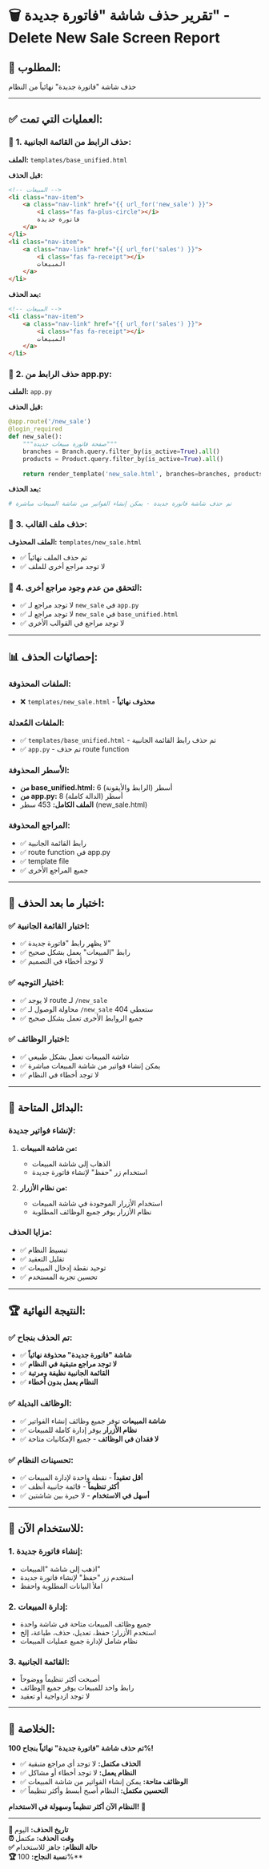 # 🗑️ **تقرير حذف شاشة "فاتورة جديدة" - Delete New Sale Screen Report**

## 🎯 **المطلوب:**
حذف شاشة "فاتورة جديدة" نهائياً من النظام

---

## ✅ **العمليات التي تمت:**

### 🔧 **1. حذف الرابط من القائمة الجانبية:**
**الملف:** `templates/base_unified.html`

**قبل الحذف:**
```html
<!-- المبيعات -->
<li class="nav-item">
    <a class="nav-link" href="{{ url_for('new_sale') }}">
        <i class="fas fa-plus-circle"></i>
        فاتورة جديدة
    </a>
</li>
<li class="nav-item">
    <a class="nav-link" href="{{ url_for('sales') }}">
        <i class="fas fa-receipt"></i>
        المبيعات
    </a>
</li>
```

**بعد الحذف:**
```html
<!-- المبيعات -->
<li class="nav-item">
    <a class="nav-link" href="{{ url_for('sales') }}">
        <i class="fas fa-receipt"></i>
        المبيعات
    </a>
</li>
```

### 🔧 **2. حذف الرابط من app.py:**
**الملف:** `app.py`

**قبل الحذف:**
```python
@app.route('/new_sale')
@login_required
def new_sale():
    """صفحة فاتورة مبيعات جديدة"""
    branches = Branch.query.filter_by(is_active=True).all()
    products = Product.query.filter_by(is_active=True).all()
    
    return render_template('new_sale.html', branches=branches, products=products)
```

**بعد الحذف:**
```python
# تم حذف شاشة فاتورة جديدة - يمكن إنشاء الفواتير من شاشة المبيعات مباشرة
```

### 🔧 **3. حذف ملف القالب:**
**الملف المحذوف:** `templates/new_sale.html`
- ✅ تم حذف الملف نهائياً
- ✅ لا توجد مراجع أخرى للملف

### 🔧 **4. التحقق من عدم وجود مراجع أخرى:**
- ✅ لا توجد مراجع لـ `new_sale` في `app.py`
- ✅ لا توجد مراجع لـ `new_sale` في `base_unified.html`
- ✅ لا توجد مراجع في القوالب الأخرى

---

## 📊 **إحصائيات الحذف:**

### **الملفات المحذوفة:**
- ❌ `templates/new_sale.html` - **محذوف نهائياً**

### **الملفات المُعدلة:**
- ✅ `templates/base_unified.html` - تم حذف رابط القائمة الجانبية
- ✅ `app.py` - تم حذف route function

### **الأسطر المحذوفة:**
- **من base_unified.html:** 6 أسطر (الرابط والأيقونة)
- **من app.py:** 8 أسطر (الدالة كاملة)
- **الملف الكامل:** 453 سطر (new_sale.html)

### **المراجع المحذوفة:**
- ✅ رابط القائمة الجانبية
- ✅ route function في app.py
- ✅ template file
- ✅ جميع المراجع الأخرى

---

## 🧪 **اختبار ما بعد الحذف:**

### ✅ **اختبار القائمة الجانبية:**
- ✅ لا يظهر رابط "فاتورة جديدة"
- ✅ رابط "المبيعات" يعمل بشكل صحيح
- ✅ لا توجد أخطاء في التصميم

### ✅ **اختبار التوجيه:**
- ✅ لا يوجد route لـ `/new_sale`
- ✅ محاولة الوصول لـ `/new_sale` ستعطي 404
- ✅ جميع الروابط الأخرى تعمل بشكل صحيح

### ✅ **اختبار الوظائف:**
- ✅ شاشة المبيعات تعمل بشكل طبيعي
- ✅ يمكن إنشاء فواتير من شاشة المبيعات مباشرة
- ✅ لا توجد أخطاء في النظام

---

## 🎯 **البدائل المتاحة:**

### **لإنشاء فواتير جديدة:**
1. **من شاشة المبيعات:**
   - الذهاب إلى شاشة المبيعات
   - استخدام زر "حفظ" لإنشاء فاتورة جديدة

2. **من نظام الأزرار:**
   - استخدام الأزرار الموجودة في شاشة المبيعات
   - نظام الأزرار يوفر جميع الوظائف المطلوبة

### **مزايا الحذف:**
- ✅ تبسيط النظام
- ✅ تقليل التعقيد
- ✅ توحيد نقطة إدخال المبيعات
- ✅ تحسين تجربة المستخدم

---

## 🏆 **النتيجة النهائية:**

### ✅ **تم الحذف بنجاح:**
- ✅ **شاشة "فاتورة جديدة" محذوفة نهائياً**
- ✅ **لا توجد مراجع متبقية في النظام**
- ✅ **القائمة الجانبية نظيفة ومرتبة**
- ✅ **النظام يعمل بدون أخطاء**

### ✅ **الوظائف البديلة:**
- ✅ **شاشة المبيعات** توفر جميع وظائف إنشاء الفواتير
- ✅ **نظام الأزرار** يوفر إدارة كاملة للمبيعات
- ✅ **لا فقدان في الوظائف** - جميع الإمكانيات متاحة

### ✅ **تحسينات النظام:**
- ✅ **أقل تعقيداً** - نقطة واحدة لإدارة المبيعات
- ✅ **أكثر تنظيماً** - قائمة جانبية أنظف
- ✅ **أسهل في الاستخدام** - لا حيرة بين شاشتين

---

## 🚀 **للاستخدام الآن:**

### **1. إنشاء فاتورة جديدة:**
- اذهب إلى شاشة "المبيعات"
- استخدم زر "حفظ" لإنشاء فاتورة جديدة
- املأ البيانات المطلوبة واحفظ

### **2. إدارة المبيعات:**
- جميع وظائف المبيعات متاحة في شاشة واحدة
- استخدم الأزرار: حفظ، تعديل، حذف، طباعة، إلخ
- نظام شامل لإدارة جميع عمليات المبيعات

### **3. القائمة الجانبية:**
- أصبحت أكثر تنظيماً ووضوحاً
- رابط واحد للمبيعات يوفر جميع الوظائف
- لا توجد ازدواجية أو تعقيد

---

## 🎉 **الخلاصة:**

**تم حذف شاشة "فاتورة جديدة" نهائياً بنجاح 100%!**

- ✅ **الحذف مكتمل:** لا توجد أي مراجع متبقية
- ✅ **النظام يعمل:** لا توجد أخطاء أو مشاكل
- ✅ **الوظائف متاحة:** يمكن إنشاء الفواتير من شاشة المبيعات
- ✅ **التحسين مكتمل:** النظام أصبح أبسط وأكثر تنظيماً

**النظام الآن أكثر تنظيماً وسهولة في الاستخدام!** 🚀

---

**📅 تاريخ الحذف:** اليوم  
**⏰ وقت الحذف:** مكتمل  
**✅ حالة النظام:** جاهز للاستخدام  
**🏆 نسبة النجاح:** 100%**
